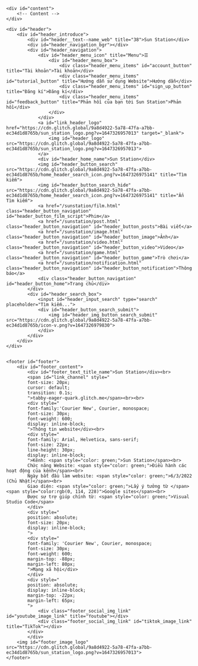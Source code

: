 
<!DOCTYPE html>
<html lang="en">
<head>
    <meta charset="UTF-8">
    <meta http-equiv="X-UA-Compatible" content="IE=edge">
    <meta name="viewport" content="width=device-width, initial-scale=1.0">
    <link rel="stylesheet" href="...">
    <link rel="stylesheet" href="/sunstation/shared_file/shared.css">
    <link rel="shotcut icon" href="https://cdn.glitch.global/9a8d4922-5a78-47fa-a7bb-ec34d1d8765b/sun_station_logo.png?v=1647326957013">
    <link rel="preconnect" href="https://fonts.googleapis.com">
    <link rel="preconnect" href="https://fonts.gstatic.com" crossorigin>
    <link href="https://fonts.googleapis.com/css2?family=Roboto&display=swap" rel="stylesheet">
    <link href="https://fonts.googleapis.com/css2?family=Hubballi&display=swap" rel="stylesheet">
    <link href="https://fonts.googleapis.com/css2?family=Fira+Sans&display=swap" rel="stylesheet">
    <link href="https://fonts.googleapis.com/css2?family=Fredoka&display=swap" rel="stylesheet">
    <link href="https://fonts.googleapis.com/css2?family=Nunito:wght@700&display=swap" rel="stylesheet">
    <title></title>
</head>
<body>
    <div id="father_content"></div>

    <div id="content">
        <!-- Content -->
    </div>

    <div id="header">
        <div id="header_introduce">
            <div id="header__text--name_web" title="38">Sun Station</div>
            <div id="header_navigation_bgr"></div>
            <div id="header_navigation">
                <div id="header_menu_icon" title="Menu">☰
                    <div id="header_menu_box">
                        <div class="header_menu_items" id="account_button" title="Tài khoản">Tài khoản</div>
                        <div class="header_menu_items" id="tutorial_button" title="Hướng dẫn sử dụng Website">Hướng dẫn</div>
                        <div class="header_menu_items" id="sign_up_button" title="Đăng kí">Đăng kí</div>
                        <div class="header_menu_items" id="feedback_button" title="Phản hồi của bạn tới Sun Station">Phản hồi</div>
                    </div>
                </div>
                <a id="link_header_logo" href="https://cdn.glitch.global/9a8d4922-5a78-47fa-a7bb-ec34d1d8765b/sun_station_logo.png?v=1647326957013" target="_blank">
                    <img id="header_logo" src="https://cdn.glitch.global/9a8d4922-5a78-47fa-a7bb-ec34d1d8765b/sun_station_logo.png?v=1647326957013">
                </a>
                <div id="header_home_name">Sun Station</div>
                <img id="header_button_search" src="https://cdn.glitch.global/9a8d4922-5a78-47fa-a7bb-ec34d1d8765b/home_header_search_icon.png?v=1647326975141" title="Tìm kiếm">
                <img id="header_button_search_hide" src="https://cdn.glitch.global/9a8d4922-5a78-47fa-a7bb-ec34d1d8765b/home_header_search_icon.png?v=1647326975141" title="Ẩn Tìm kiếm">
                <a href="/sunstation/film.html" class="header_button_navigation" id="header_button_film_script">Phim</a>
                <a href="/sunstation/post.html" class="header_button_navigation" id="header_button_posts">Bài viết</a>
                <a href="/sunstation/image.html" class="header_button_navigation" id="header_button_image">Ảnh</a>
                <a href="/sunstation/video.html" class="header_button_navigation" id="header_button_video">Video</a>
                <a href="/sunstation/game.html" class="header_button_navigation" id="header_button_game">Trò chơi</a>
                <a href="/sunstation/notification.html" class="header_button_navigation" id="header_button_notification">Thông báo</a>
                <div class="header_button_navigation" id="header_button_home">Trang chủ</div>
            </div>
            <div id="header_search_box">
                <input id="header_input_search" type="search" placeholder="Tìm kiếm...">
                <div id="header_button_search_submit">
                    <img id="header_img_button_search_submit" src="https://cdn.glitch.global/9a8d4922-5a78-47fa-a7bb-ec34d1d8765b/icon-v.png?v=1647326979830">
                </div>
            </div>
        </div>
    </div>


    <footer id="footer">
        <div id="footer_content">
            <div id="footer_text_title_name">Sun Station</div><br>
            <span id="link_channel" style="
            font-size: 20px;
            cursor: default;
            transition: 0.1s;
            ">tabby-eager-quark.glitch.me</span><br><br>
            <div style="
            font-family:'Courier New', Courier, monospace;
            font-size: 30px;
            font-weight: 600;
            display: inline-block;
            ">Thông tin website</div><br>
            <div style="
            font-family: Arial, Helvetica, sans-serif;
            font-size: 22px;
            line-height: 30px;
            display: inline-block;
            ">Kênh: <span style="color: green;">Sun Station</span><br>
            Chức năng Website: <span style="color: green;">Điều hành các hoạt động của kênh</span><br>
            Ngày bắt đầu làm website: <span style="color: green;">6/3/2022 (Chủ Nhật)</span><br>
            Giao diện: <span style="color: green;">Lấy ý tưởng từ </span><span style="color:rgb(0, 114, 228)">Google sites</span><br>
            Được sự trợ giúp chính từ: <span style="color: green;">Visual Studio Code</span>
            </div>
            <div style="
            position: absolute;
            font-size: 20px;
            display: inline-block;
            ">
            <div style="
            font-family: 'Courier New', Courier, monospace;
            font-size: 30px;
            font-weight: 600;
            margin-top: -88px;
            margin-left: 80px;
            ">Mạng xã hội</div>
            </div>
            <div style="
            position: absolute;
            display: inline-block;
            margin-top: -22px;
            margin-left: 65px;
            ">
                <div class="footer_social_img_link" id="youtube_image_link" title="Youtube"></div>
                <div class="footer_social_img_link" id="tiktok_image_link" title="TikTok"></div>
            </div>
            </div>
        <img id="footer_image_logo" src="https://cdn.glitch.global/9a8d4922-5a78-47fa-a7bb-ec34d1d8765b/sun_station_logo.png?v=1647326957013">
    </footer>
</body>

<script type="text/javascript" src="..."></script>
<script type="text/javascript" src="/sunstation/shared_file/shared.js"></script>
<!-- Global site tag (gtag.js) - Google Analytics -->
<script async src="https://www.googletagmanager.com/gtag/js?id=G-SCLEGNQXJN"></script>
<script>
  window.dataLayer = window.dataLayer || [];
  function gtag(){dataLayer.push(arguments);}
  gtag('js', new Date());

  gtag('config', 'G-SCLEGNQXJN');
</script>

</html>